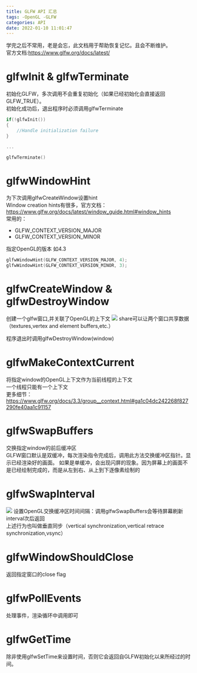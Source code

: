 ```yaml
---
title: GLFW API 汇总
tags: -OpenGL -GLFW
categories: API
date: 2022-01-10 11:01:47
---
```

学完之后不常用，老是会忘，此文档用于帮助恢复记忆。且会不断维护。    
官方文档:<https://www.glfw.org/docs/latest/>
# glfwInit & glfwTerminate
初始化GLFW，多次调用不会重复初始化（如果已经初始化会直接返回GLFW_TRUE）。  
初始化成功后，退出程序时必须调用glfwTerminate
```c++
if(!glfwInit())
{
    //Handle initialization failure
}

...

glfwTerminate()
```

# glfwWindowHint
为下次调用glfwCreateWindow设置hint  
Window creation hints有很多，官方文档：<https://www.glfw.org/docs/latest/window_guide.html#window_hints>  
常用的：
* GLFW_CONTEXT_VERSION_MAJOR  
* GLFW_CONTEXT_VERSION_MINOR  

指定OpenGL的版本 如4.3  
```c++
glfwWindowHint(GLFW_CONTEXT_VERSION_MAJOR, 4);
glfwWindowHint(GLFW_CONTEXT_VERSION_MINOR, 3);
```

# glfwCreateWindow & glfwDestroyWindow
创建一个glfw窗口,并关联了OpenGL的上下文
![](https://pic.imgdb.cn/item/61dbaa0a2ab3f51d9171cd47.png)
share可以让两个窗口共享数据（textures,vertex and element buffers,etc.）

程序退出时调用glfwDestroyWindow(window)

# glfwMakeContextCurrent
将指定window的OpenGL上下文作为当前线程的上下文  
一个线程只能有一个上下文  
更多细节：<https://www.glfw.org/docs/3.3/group__context.html#ga1c04dc242268f827290fe40aa1c91157>

# glfwSwapBuffers
交换指定window的前后缓冲区  
GLFW窗口默认是双缓冲，每次渲染指令完成后，调用此方法交换缓冲区指针。显示已经渲染好的画面。 如果是单缓冲，会出现闪屏的现象。因为屏幕上的画面不是已经绘制完成的，而是从左到右、从上到下逐像素绘制的

# glfwSwapInterval
![](https://pic.imgdb.cn/item/61dbcb132ab3f51d91897c8b.png)
设置OpenGL交换缓冲区时间间隔：调用glfwSwapBuffers会等待屏幕刷新interval次后返回  
上述行为也叫做垂直同步（vertical synchronization,vertical retrace synchronization,vsync）  

# glfwWindowShouldClose
返回指定窗口的close flag

# glfwPollEvents
处理事件，渲染循环中调用即可

# glfwGetTime
除非使用glfwSetTime来设置时间，否则它会返回自GLFW初始化以来所经过的时间。
